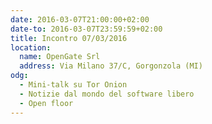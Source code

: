 ```yaml
---
date: 2016-03-07T21:00:00+02:00
date-to: 2016-03-07T23:59:59+02:00
title: Incontro 07/03/2016
location:
  name: OpenGate Srl
  address: Via Milano 37/C, Gorgonzola (MI)
odg:
  - Mini-talk su Tor Onion
  - Notizie dal mondo del software libero
  - Open floor
---
```

